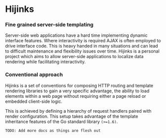 # Hijinks

### Fine grained server-side templating

Server-side web applications have a hard time implementing dynamic interface features. Where interactivity is required AJAX is often employed to drive interface code. This is heavy handed in many situations and can lead to difficult maintenance and flexibility issues over time. Hijinks is a personal project which aims to allow server-side applications to localize data rendering while facilitating interactivity.

### Conventional approach

Hijinks is a set of conventions for composing HTTP routing and template rendering libraries to gain a very specific advantage, the ability to load elements within a web page without requiring either a page reload or embedded client-side logic.

This is achieved by defining a hierarchy of request handlers paired with render configuration. This setup takes advantage of the template inheritance features of the Go standard library `(>=1.6)`.


	TODO: Add more docs as things are flesh out

